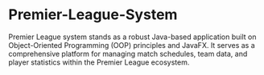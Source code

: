 # Premier-League-System
Premier League system stands as a robust Java-based application built on Object-Oriented Programming (OOP) principles and JavaFX. It serves as a comprehensive platform for managing match schedules, team data, and player statistics within the Premier League ecosystem.
